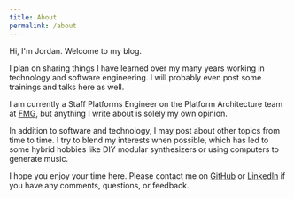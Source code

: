 ```yaml
---
title: About
permalink: /about
---
```

Hi, I'm Jordan. Welcome to my blog.

I plan on sharing things I have learned over my many years working in technology and software engineering. I will probably even post some trainings and talks here as well.

I am currently a Staff Platforms Engineer on the Platform Architecture team at [FMG](https://fmgsuite.com), but anything I write about is solely my own opinion.

In addition to software and technology, I may post about other topics from time to time. I try to blend my interests when possible, which has led to some hybrid hobbies like DIY modular synthesizers or using computers to generate music.

I hope you enjoy your time here. Please contact me on [GitHub](https://github.com/jcleigh) or [LinkedIn](https://linkedin.com/jcleigh) if you have any comments, questions, or feedback.